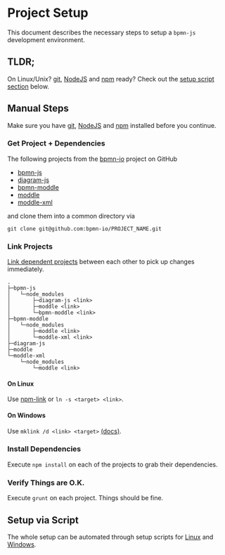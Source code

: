 # Project Setup

This document describes the necessary steps to setup a `bpmn-js` development environment.


## TLDR;

On Linux/Unix? [git](http://git-scm.com/), [NodeJS](nodejs.org) and [npm](https://www.npmjs.org/doc/cli/npm.html) ready? Check out the [setup script section](https://github.com/bpmn-io/bpmn-js/blob/master/docs/project/SETUP.md#setup-via-script) below.


## Manual Steps

Make sure you have [git](http://git-scm.com/), [NodeJS](nodejs.org) and [npm](https://www.npmjs.org/doc/cli/npm.html) installed before you continue.


### Get Project + Dependencies

The following projects from the [bpmn-io](https://github.com/bpmn-io) project on GitHub

* [bpmn-js](https://github.com/bpmn-io/bpmn-js)
* [diagram-js](https://github.com/bpmn-io/bpmn-js)
* [bpmn-moddle](https://github.com/bpmn-io/bpmn-moddle)
* [moddle](https://github.com/bpmn-io/bpmn-js)
* [moddle-xml](https://github.com/bpmn-io/bpmn-js)

and clone them into a common directory via

```
git clone git@github.com:bpmn-io/PROJECT_NAME.git
```


### Link Projects

[Link dependent projects](http://blog.nodejs.org/2011/04/06/npm-1-0-link/) between each other to pick up changes immediately.

```
.
├─bpmn-js
│   └─node_modules
│       ├─diagram-js <link>
│       ├─moddle <link>
│       └─bpmn-moddle <link>
├─bpmn-moddle
│   └─node_modules
│       ├─moddle <link>
│       └─moddle-xml <link>
├─diagram-js
├─moddle
└─moddle-xml
    └─node_modules
        └─moddle <link>
```

#### On Linux

Use [npm-link](https://www.npmjs.org/doc/link.html) or `ln -s <target> <link>`.

#### On Windows

Use `mklink /d <link> <target>` [(docs)](http://technet.microsoft.com/en-us/library/cc753194.aspx).


### Install Dependencies

Execute `npm install` on each of the projects to grab their dependencies.


### Verify Things are O.K.

Execute `grunt` on each project. Things should be fine.


## Setup via Script

The whole setup can be automated through setup scripts for [Linux](https://github.com/bpmn-io/bpmn-js/blob/master/docs/project/setup.sh) and [Windows](https://github.com/bpmn-io/bpmn-js/blob/master/docs/project/SETUP.bat).